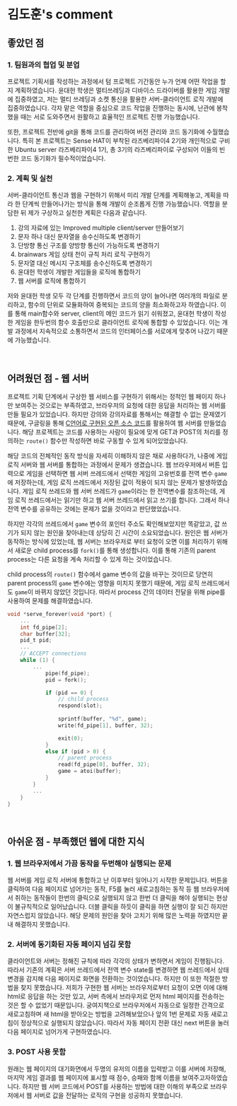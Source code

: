 # 김도훈's comment

## 좋았던 점

### 1. 팀원과의 협업 및 분업

프로젝트 기획서를 작성하는 과정에서 텀 프로젝트 기간동안 누가 언제 어떤 작업을 할 지 계획하였습니다.
윤대헌 학생은 멀티쓰레딩과 디바이스 드라이버를 활용한 게임 개발에 집중하였고, 저는 멀티 쓰레딩과 소켓 통신을 활용한 서버-클라이언트 로직 개발에 집중하였습니다. 각자 맡은 역할을 중심으로 코드 작업을 진행하는 동시에, 난관에 봉착했을 때는 서로 도와주면서 원활하고 효율적인 프로젝트 진행 가능했습니다.

또한, 프로젝트 전반에 git을 통해 코드를 관리하여 버전 관리와 코드 동기화에 수월했습니다. 특히 본 프로젝트는 Sense HAT이 부착된 라즈베리파이4 2기와 개인적으로 구비한 Ubuntu server 라즈베리파이4 1기, 총 3기의 라즈베리파이로 구성되어 이들의 빈번한 코드 동기화가 필수적이었습니다. 

### 2. 계획 및 실천

서버-클라이언트 통신과 웹을 구현하기 위해서 미리 개발 단계를 계획해놓고, 
계획을 따라 한 단계씩 만들어나가는 방식을 통해 개발이 순조롭게 진행 가능했습니다.
역할을 분담한 뒤 제가 구상하고 실천한 계획은 다음과 같습니다.

1. 강의 자료에 있는 Improved multiple client/server 만들어보기
2. 문자 하나 대신 문자열을 송수신하도록 변경하기
3. 단방향 통신 구조를 양방향 통신이 가능하도록 변경하기
4. brainwars 게임 상태 천이 규칙 처리 로직 구현하기
5. 문자열 대신 메시지 구조체를 송수신하도록 변경하기
6. 윤대헌 학생이 개발한 게임들을 로직에 통합하기
7. 웹 서버를 로직에 통합하기

저와 윤대헌 학생 모두 각 단계를 진행하면서 코드의 양이 늘어나면 여러개의 파일로 분리하고, 함수의 단위로 모듈화하여 중복되는 코드의 양을 최소화하고자 하였습니다. 이를 통해 main함수와 server, client의 메인 코드가 읽기 쉬워졌고, 윤대헌 학생이 작성한 게임을 한두번의 함수 호출만으로 클라이언트 로직에 통합할 수 있었습니다. 이는 개발 과정에서 지속적으로 소통하면서 코드의 인터페이스를 서로에게 맞추어 나갔기 때문에 가능했습니다.

<br>

## 어려웠던 점 - 웹 서버 

프로젝트 기획 단계에서 구상한 웹 서비스를 구현하기 위해서는 정적인 웹 페이지 하나만 보여주는 것으로는 부족하였고, 브라우저의 요청에 대한 응답을 처리하는 웹 서버를 만들 필요가 있었습니다. 하지만 강의와 강의자료를 통해서는 해결할 수 없는 문제였기 때문에, 구글링을 통해 [C언어로 구현된 오픈 소스 코드](https://gist.github.com/laobubu/d6d0e9beb934b60b2e552c2d03e1409e)를 활용하여 웹 서버를 만들었습니다. 해당 프로젝트는 코드를 사용하는 사람이 필요에 맞게 GET과 POST의 처리를 정의하는 `route()` 함수만 작성하면 바로 구동할 수 있게 되어있었습니다. 

해당 코드의 전체적인 동작 방식을 자세히 이해하지 않은 채로 사용하다가, 나중에 게임 로직 서버와 웹 서버를 통합하는 과정에서 문제가 생겼습니다. 
웹 브라우저에서 버튼 입력으로 게임을 선택하면 웹 서버 쓰레드에서 선택한 게임의 고유번호를 전역 변수 `game`에 저장하는데,
게임 로직 쓰레드에서 저장된 값이 적용이 되지 않는 문제가 발생하였습니다. 게임 로직 쓰레드와 웹 서버 쓰레드가 `game`이라는 한 전역변수를 참조하는데, 게임 로직 쓰레드에서는 읽기만 하고 웹 서버 쓰레드에서 읽고 쓰기를 합니다. 그래서 하나 전역 변수를 공유하는 것에는 문제가 없을 것이라고 판단했었습니다.

하지만 각각의 쓰레드에서 `game` 변수의 포인터 주소도 확인해보았지만 똑같았고, 값 쓰기가 되지 않는 원인을 찾아내는데 상당히 긴 시간이 소요되었습니다. 원인은 웹 서버가 동작하는 방식에 있었는데, 웹 서버는 브라우저로 부터 요청이 오면 이를 처리하기 위해서 새로운 child process를 `fork()`를 통해 생성합니다. 이를 통해 기존의 parent process는 다른 요청을 계속 처리할 수 있게 하는 것이었습니다.

child process의 `route()` 함수에서 game 변수의 값을 바꾸는 것이므로 당연히 parent process의 `game` 변수에는 영향을 미치지 못했기 때문에, 게임 로직 쓰레드에서도 `game`이 바뀌지 않았던 것입니다. 따라서 process 간의 데이터 전달을 위해 pipe를 사용하여 문제를 해결하였습니다.

```c
void *serve_forever(void *port) {
    ...
    int fd_pipe[2];
    char buffer[32];
    pid_t pid; 
    ...
    // ACCEPT connections
    while (1) {
        ...
            pipe(fd_pipe);
            pid = fork();

            if (pid == 0) { 
                // child process
                respond(slot);
                
                sprintf(buffer, "%d", game);
                write(fd_pipe[1], buffer, 32);

                exit(0);
            }
            else if (pid > 0) { 
                // parent process
                read(fd_pipe[0], buffer, 32);
                game = atoi(buffer);
            }
        }
        ...
    }
}
```

<br>

## 아쉬운 점 - 부족했던 웹에 대한 지식

### 1. 웹 브라우저에서 가끔 동작을 두번해야 실행되는 문제

웹 서버를 게임 로직 서버에 통합하고 난 이후부터 일어나기 시작한 문제입니다.
버튼을 클릭하여 다음 페이지로 넘어가는 동작, F5를 눌러 새로고침하는 동작 등 
웹 브라우저에서 취하는 동작들이 한번의 클릭으로 실행되지 않고 
한번 더 클릭을 해야 실행되는 현상이 불규칙적으로 일어났습니다. 
더블 클릭을 하듯이 클릭을 하면 실행이 잘 되긴 하지만 자연스럽지 않았습니다.
해당 문제의 원인을 찾아 고치기 위해 많은 노력을 하였지만 끝내 해결하지 못했습니다.

### 2. 서버에 동기화된 자동 페이지 넘김 못함

클라이언트와 서버는 정해진 규칙에 따라 각각의 상태가 변하면서 게임이 진행됩니다.
따라서 기존의 계획은 서버 쓰레드에서 전역 변수 state를 변경하면
웹 쓰레드에서 상태 변경을 감지해 다음 페이지로 화면을 전환하는 것이었습니다.
하지만 이 또한 적절한 방법을 찾지 못했습니다.
저희가 구현한 웹 서버는 브라우저로부터 요청이 오면 이에 대해 html로 응답을 하는 것만 있고,
서버 측에서 브라우저로 먼저 html 페이지를 전송하는 것은 할 수 없었기 때문입니다.
궁여지책으로 브라우저에서 자동으로 일정한 간격으로 새로고침하며 새 html을 받아오는 방법을 고려해보았으나
앞의 1번 문제로 자동 새로고침이 정상적으로 실행되지 않았습니다.
따라서 자동 페이지 전환 대신 next 버튼을 눌러 다음 페이지로 넘어가게 구현하였습니다.

### 3. POST 사용 못함

원래는 웹 페이지의 대기화면에서 두명의 유저의 이름을 입력받고 이를 서버에 저장해,
마지막 게임 결과를 웹 페이지에 표시할 때 점수, 승패와 함께 이름을 보여주고자하였습니다.
하지만 웹 서버 코드에서 POST를 사용하는 방법에 대한 이해의 부족으로 브라우저에서 웹 서버로
값을 전달하는 로직의 구현을 성공하지 못했습니다.
